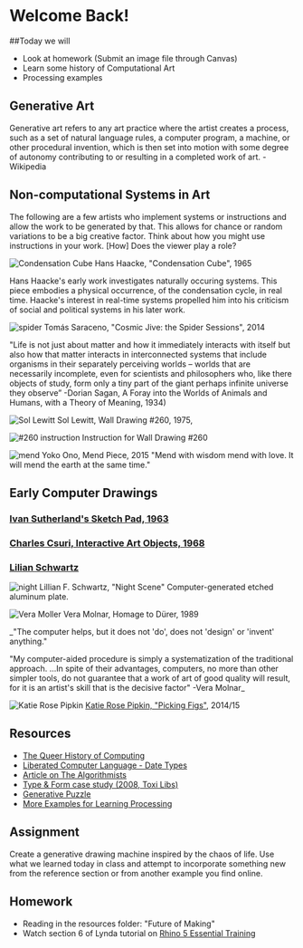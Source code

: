 # Welcome Back!

##Today we will
- Look at homework (Submit an image file through Canvas)
- Learn some history of Computational Art
- Processing examples

## Generative Art
Generative art refers to any art practice where the artist creates a process, such as a set of natural language rules, a computer program, a machine, or other procedural invention, which is then set into motion with some degree of autonomy contributing to or resulting in a completed work of art. -Wikipedia
## Non-computational Systems in Art
The following are a few artists who implement systems or instructions and allow the work to be generated by that. This allows for chance or random variations to be a big creative factor. Think about how you might use instructions in your work. [How] Does the viewer play a role?

![Condensation Cube](http://postwar.hausderkunst.de/uploads/artworks_images/_1024xAUTO_crop_center-center_95/Haacke_Condensation-Cube_MACBA_1500.jpg)
Hans Haacke, "Condensation Cube", 1965

Hans Haacke's early work investigates naturally occuring systems. This piece embodies a physical occurrence, of the condensation cycle, in real time. Haacke's interest in real-time systems propelled him into his criticism of social and political systems in his later work.

![spider](http://tomassaraceno.com/wp-content/media-library/14ITA_VillaCroce_00579-1-1920x1281.jpg)
Tomás Saraceno, "Cosmic Jive: the Spider Sessions", 2014

"Life is not just about matter and how it immediately interacts with itself but also how that matter interacts in interconnected systems that include organisms in their separately perceiving worlds – worlds that are necessarily incomplete, even for scientists and philosophers who, like there objects of study, form only a tiny part of the giant perhaps infinite universe they observe”
-Dorian Sagan, A Foray into the Worlds of Animals and Humans, with a Theory of Meaning, 1934)

![Sol Lewitt](https://www.moma.org/d/assets/W1siZiIsIjIwMTUvMTAvMTQvMXFrOWkybTlrNV8xOTExMC5qcGciXSxbInAiLCJjb252ZXJ0IiwiLXJlc2l6ZSAyMDAweDIwMDBcdTAwM2UiXV0/19110.jpg?sha=1705a71e0be4c1ba)
Sol Lewitt, Wall Drawing #260, 1975,

![#260 instruction](https://i.pinimg.com/736x/1d/d0/84/1dd0842e311cc7c62b1c9a0f1654bc26--wall-drawing-centre.jpg)
Instruction for Wall Drawing #260

![mend](http://4.bp.blogspot.com/-5qW62MJMJNg/T1rC40oH7rI/AAAAAAAAIQA/vHkzF6d8V2Q/s1600/yoko2.gif)
Yoko Ono, Mend Piece, 2015
"Mend with wisdom mend with love. It will mend the earth at the same time."

## Early Computer Drawings
### [Ivan Sutherland's Sketch Pad, 1963](https://youtu.be/USyoT_Ha_bA)

### [Charles Csuri, Interactive Art Objects, 1968](https://youtu.be/VT-Eyybajfo)

### [Lilian Schwartz](https://vimeo.com/98960229)
![night](http://lillian.com/wp-content/uploads/2013/02/NIGHTscene.jpg)
Lillian F. Schwartz, "Night Scene" Computer-generated etched aluminum plate.

![Vera Moller](http://c300221.r21.cf1.rackcdn.com/hommage-vera-molnar-drer-2013-lange-1378943024_b.jpg)
Vera Molnar, Homage to Dürer, 1989

_"The computer helps, but it does not 'do', does not 'design' or 'invent' anything."

"My computer-aided procedure is simply a systematization of the traditional approach. ...In spite of their advantages, computers, no more than other simpler tools, do not guarantee that a work of art of good quality will result, for it is an artist's skill that is the decisive factor" -Vera Molnar_

![Katie Rose Pipkin](https://static1.squarespace.com/static/509137c0e4b08a6452e403e5/55a8671fe4b0671daf0378ea/55a86721e4b0fd7cb1a03bbb/1437099809968/cover_figss+copy.jpg?format=1500w)
[Katie Rose Pipkin, "Picking Figs"](http://katierosepipkin.com/picking-figs/), 2014/15

## Resources
- [The Queer History of Computing](http://rhizome.org/editorial/2013/feb/19/queer-computing-1/)
- [Liberated Computer Language - Date Types](http://r-s-g.org/LCL/)
- [Article on The Algorithmists](http://classic.rhizome.org/editorial/2012/jul/5/prosthetic-knowledge-picks-algorists/)
- [Type & Form case study (2008, Toxi Libs)](http://www.todayandtomorrow.net/2008/07/04/type-form/)
- [Generative Puzzle](https://www.flickr.com/photos/jrosenk/6071160907/in/photostream/)
- [More Examples for Learning Processing](http://learningprocessing.com/examples/chp04/example-04-01-declaringvars)

## Assignment
Create a generative drawing machine inspired by the chaos of life. Use what we learned today in class and attempt to incorporate something new from the reference section or from another example you find online.

## Homework
- Reading in the resources folder: "Future of Making"
- Watch section 6 of Lynda tutorial on [Rhino 5 Essential Training](https://www.lynda.com/Rhino-tutorials/Understanding-lines-polylines/133324/153910-4.html)
